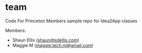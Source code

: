 # team
Code For Princeton Members sample repo for Idea2App classes

Members:
  - Shaun Ellis (shaun@sdellis.com)
  - Maggie M (maggie.tech.nj@gmail.com)
